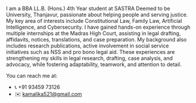 I am a BBA LL.B. (Hons.) 4th Year student at SASTRA Deemed to be University, Thanjavur, passionate about helping people and serving justice. 
My key area of interests include Constitutional Law, Family Law, Artificial Intelligence, and Cybersecurity. I have gained hands-on experience through multiple internships at the Madras High Court, assisting in legal drafting, affidavits, notices, translations, and case preparation.
My background also includes research publications, active involvement in social service initiatives such as NSS and pro bono legal aid. These experiences are strengthening my skills in legal research, drafting, case analysis, and advocacy, while fostering adaptability, teamwork, and attention to detail.

You can reach me at:
- 📞 +91 93459 73126
- ✉️ kamalika521@gmail.com  

